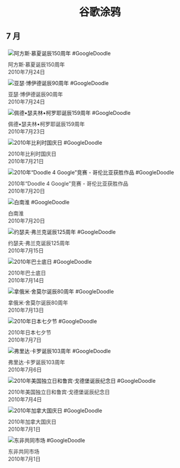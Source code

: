 
<h1 align="center"> 谷歌涂鸦 </h1>




## 7 月

<div class="image">


<img src="https://lh3.googleusercontent.com/nnVGbJKqmsfJJ4dLC2vvcLRk0jD1JdbgU3gUpMvd5METvR_Y1anwHVjWxvvT5cdI87vGsmm4On9J_4oy3HmK7hDcTeWTjuxVvJ2gRJQ=s660" alt="阿方斯·慕夏诞辰150周年 #GoogleDoodle" style="margin: 5px"/>
<div class="info" style="font-size: 14px; color:#333333; margin:5px"><div class="title">阿方斯·慕夏诞辰150周年</div><div class="date">2010年7月24日</div></div>

<img src="https://www.google.com/logos/2010/arthurboyd2010-hp.jpg" alt="亚瑟·博伊德诞辰90周年 #GoogleDoodle" style="margin: 5px"/>
<div class="info" style="font-size: 14px; color:#333333; margin:5px"><div class="title">亚瑟·博伊德诞辰90周年</div><div class="date">2010年7月24日</div></div>

<img src="https://lh3.googleusercontent.com/MaszCSVZcDegjtAvr2tMMisFmwNZdKPQM9L0CdUpPsSKNuSjAueA5QcHK6q-z8Hl39tOvrAbjVN1EwMBs_akaqVpASETAga809Ho1zs=s660" alt="佩德•瑟夫林•柯罗耶诞辰159周年 #GoogleDoodle" style="margin: 5px"/>
<div class="info" style="font-size: 14px; color:#333333; margin:5px"><div class="title">佩德•瑟夫林•柯罗耶诞辰159周年</div><div class="date">2010年7月23日</div></div>

<img src="https://www.google.com/logos/2010/belgium10-hp.gif" alt="2010年比利时国庆日 #GoogleDoodle" style="margin: 5px"/>
<div class="info" style="font-size: 14px; color:#333333; margin:5px"><div class="title">2010年比利时国庆日</div><div class="date">2010年7月21日</div></div>

<img src="https://www.google.com/logos/2010/d4g_colombia10-hp.gif" alt="2010年“Doodle 4 Google”竞赛 - 哥伦比亚获胜作品 #GoogleDoodle" style="margin: 5px"/>
<div class="info" style="font-size: 14px; color:#333333; margin:5px"><div class="title">2010年“Doodle 4 Google”竞赛 - 哥伦比亚获胜作品</div><div class="date">2010年7月20日</div></div>

<img src="https://lh3.googleusercontent.com/v_a3zhQup8Sn5B8lSOrgUf0efXiSO4FZOBhsVZsxydMx2bX1q2HYvYdza4WZfa4CSDk9tG7ttqgInpdryA5EchPvUAxkqrw3GICRvRs=s660" alt="白南淮 #GoogleDoodle" style="margin: 5px"/>
<div class="info" style="font-size: 14px; color:#333333; margin:5px"><div class="title">白南淮</div><div class="date">2010年7月20日</div></div>

<img src="https://lh3.googleusercontent.com/Rau5qUeVr0EwL02uaQCh3gJxIcvTlIjrwm3w1JdvJl2y-qUCanBTuN_QiY25F0gwaWksrsZnda1Q2lkC9NTcfJ5Q7D6yvQZOHP6ZJ8rW=s660" alt="约瑟夫·弗兰克诞辰125周年 #GoogleDoodle" style="margin: 5px"/>
<div class="info" style="font-size: 14px; color:#333333; margin:5px"><div class="title">约瑟夫·弗兰克诞辰125周年</div><div class="date">2010年7月15日</div></div>

<img src="https://lh3.googleusercontent.com/KhEnLAqG4zRmI_4x28FqlEo4O9o8k4lw_QLTjToIbBiT7zi408fcrsMrBAjzdlaTucXUbDi03A1SpQ6xF7n34yRsrnUKBHuENBaMBKal=s660" alt="2010年巴士底日 #GoogleDoodle" style="margin: 5px"/>
<div class="info" style="font-size: 14px; color:#333333; margin:5px"><div class="title">2010年巴士底日</div><div class="date">2010年7月14日</div></div>

<img src="https://www.google.com/logos/2010/naomishemer10-hp.jpg" alt="拿俄米·舍莫尔诞辰80周年 #GoogleDoodle" style="margin: 5px"/>
<div class="info" style="font-size: 14px; color:#333333; margin:5px"><div class="title">拿俄米·舍莫尔诞辰80周年</div><div class="date">2010年7月13日</div></div>

<img src="https://www.google.com/logos/2010/tanabata2010-hp.jpg" alt="2010年日本七夕节 #GoogleDoodle" style="margin: 5px"/>
<div class="info" style="font-size: 14px; color:#333333; margin:5px"><div class="title">2010年日本七夕节</div><div class="date">2010年7月7日</div></div>

<img src="https://lh3.googleusercontent.com/p6q5p_dRoHM4lkWOroCsAdhhtmcZV8r2FFPpRpCxsmBIJghH95flzx9DwhEgggHg24mLb3aOXZrdbW1vhws3KGNP-bJdTb4QD8fTTTVu3A=s660" alt="弗里达·卡罗诞辰103周年 #GoogleDoodle" style="margin: 5px"/>
<div class="info" style="font-size: 14px; color:#333333; margin:5px"><div class="title">弗里达·卡罗诞辰103周年</div><div class="date">2010年7月6日</div></div>

<img src="https://www.google.com/logos/2010/july4thgoldberg10-hp.png" alt="2010年美国独立日和鲁宾·戈德堡诞辰纪念日 #GoogleDoodle" style="margin: 5px"/>
<div class="info" style="font-size: 14px; color:#333333; margin:5px"><div class="title">2010年美国独立日和鲁宾·戈德堡诞辰纪念日</div><div class="date">2010年7月4日</div></div>

<img src="https://lh3.googleusercontent.com/R4x7n4oTzBHvYVoMs1HCLl3PM3wFJt-P4TaMW3-ijnRYoyr_sMIHK9xaxGsz_oIeQA_ftJjjk49wnmYmlOmzDvnQIU9oUNlyxtK7QThnIw=s660" alt="2010年加拿大国庆日 #GoogleDoodle" style="margin: 5px"/>
<div class="info" style="font-size: 14px; color:#333333; margin:5px"><div class="title">2010年加拿大国庆日</div><div class="date">2010年7月1日</div></div>

<img src="https://lh3.googleusercontent.com/is9hf1EGWA-O2MBeHgvmQYHivmpIaMyYjJSgQEdesPw_wr7zyxp1mYEul7Pp-b1iSl9hesyUibhcjqydZp05nRgv-hns9rSGYUHYSt0tgQ=s660" alt="东非共同市场 #GoogleDoodle" style="margin: 5px"/>
<div class="info" style="font-size: 14px; color:#333333; margin:5px"><div class="title">东非共同市场</div><div class="date">2010年7月1日</div></div>

</div>








